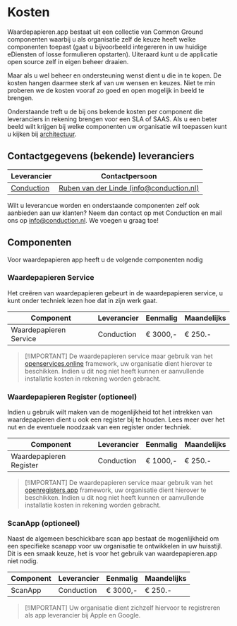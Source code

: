# Kosten

Waardepapieren.app bestaat uit een collectie van Common Ground componenten waarbij u als organisatie zelf de keuze heeft welke componenten toepast (gaat u bijvoorbeeld integereren in uw huidige eDiensten of losse formulieren opstarten). Uiteraard kunt u de applicatie open source zelf in eigen beheer draaien.

Maar als u wel beheer en ondersteuning wenst dient u die in te kopen. De kosten hangen daarmee sterk af van uw wensen en keuzes. Niet te min proberen we de kosten vooraf zo goed en open mogelijk in beeld te brengen.

Onderstaande treft u de bij ons bekende kosten per component die leveranciers in rekening brengen voor een SLA of SAAS. Als u een beter beeld wilt krijgen bij welke componenten uw organisatie wil toepassen kunt u kijken bij [architectuur](/docs/Architectuur.md).

## Contactgegevens (bekende) leveranciers

| Leverancier                                    | Contactpersoon                                                                       |
|------------------------------------------------|--------------------------------------------------------------------------------------|
| [Conduction](https://conduction.nl/)           | [Ruben van der Linde (info@conduction.nl)](mailto:info@conduction.nl)                |

Wilt u leverancue worden en onderstaande componenten zelf ook aanbieden aan uw klanten? Neem dan contact op met Conduction en mail ons op <info@conduction.nl>. We voegen u graag toe!

## Componenten

Voor waardepapieren app heeft u de volgende componenten nodig

### Waardepapieren Service

Het creëren van waardepapieren gebeurt in de waardepapieren service, u kunt onder techniek lezen hoe dat in zijn werk gaat.

| Component              | Leverancier | Eenmalig | Maandelijks |
|------------------------|-------------|----------|-------------|
| Waardepapieren Service | Conduction  | € 3000,-  | € 250.-      |

> \[!IMPORTANT] De waardepapieren service maar gebruik van het [openservices.online](http://openservices.online/) framework, uw organisatie dient hierover te beschikken. Indien u dit nog niet heeft kunnen er aanvullende installatie kosten in rekening worden gebracht.

### Waardepapieren Register (optioneel)

Indien u gebruik wilt maken van de mogenlijkheid tot het intrekken van waardepapieren dient u ook een register bij te houden. Lees meer over het nut en de eventuele noodzaak van een register onder techniek.

| Component              | Leverancier | Eenmalig | Maandelijks |
|------------------------|-------------|----------|-------------|
| Waardepapieren Register | Conduction  | € 1000,- | € 250.-      |

> \[!IMPORTANT] De waardepapieren service maar gebruik van het [openregisters.app](http://openregisters.app/) framework, uw organisatie dient hierover te beschikken. Indien u dit nog niet heeft kunnen er aanvullende installatie kosten in rekening worden gebracht.

### ScanApp (optioneel)

Naast de algemeen beschickbare scan app bestaat de mogenlijkheid om een specifieke scanapp voor uw organisatie te ontwikkelen in uw huisstijl. Dit is een smaak keuze, het is voor het gebruik van waardepapieren.app niet nodig.

| Component | Leverancier | Eenmalig | Maandelijks |
|-----------|-------------|----------|-------------|
| ScanApp   | Conduction  | € 3000,-  | € 250.-    |

> \[!IMPORTANT] Uw organisatie dient zichzelf hiervoor te registreren als app leverancier bij Apple en Google.
